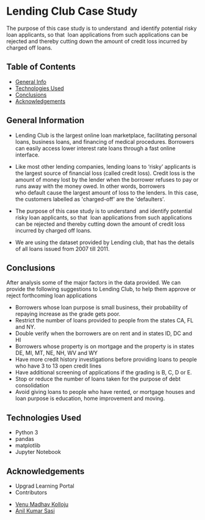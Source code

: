 # Lending Club Case Study
The purpose of this case study is to understand  and identify potential risky loan applicants, so that  loan applications from such applications can be rejected and thereby cutting down the amount of credit loss incurred by charged off loans.

## Table of Contents
* [General Info](#general-information)
* [Technologies Used](#technologies-used)
* [Conclusions](#conclusions)
* [Acknowledgements](#acknowledgements)

## General Information
- Lending Club is the largest online loan marketplace, facilitating personal loans, business loans, and financing of medical procedures. Borrowers can easily access lower interest rate loans through a fast online interface. 

- Like most other lending companies, lending loans to ‘risky’ applicants is the largest source of financial loss (called credit loss). Credit loss is the amount of money lost by the lender when the borrower refuses to pay or runs away with the money owed. In other words, borrowers who default cause the largest amount of loss to the lenders. In this case, the customers labelled as 'charged-off' are the 'defaulters'. 

- The purpose of this case study is to understand  and identify potential risky loan applicants, so that  loan applications from such applications can be rejected and thereby cutting down the amount of credit loss incurred by charged off loans.

- We are using the dataset provided by Lending club, that has the details of all loans issued from 2007 till 2011.

## Conclusions
After analysis some of the major factors in the data provided. We can provide the following suggestions to Lending Club, to help them approve or reject forthcoming loan applications
- Borrowers whose loan purpose is small business, their probability of repaying increase as the grade gets poor.
- Restrict the number of loans provided to people from the states CA, FL and NY.
- Double verify when the borrowers are on rent and in states ID, DC and HI
- Borrowers whose property is on mortgage and the property is in states DE, MI, MT, NE, NH, WV and WY
- Have more credit history investigations before providing loans to people who have 3 to 13 open credit lines
- Have additional screening of applications if the grading is B, C, D or E.
- Stop or reduce the number of loans taken for the purpose of debt consolidation
- Avoid giving loans to people who have rented, or mortgage houses and loan purpose is education, home improvement and moving.

## Technologies Used
- Python 3
- pandas
- matplotlib
- Jupyter Notebook

## Acknowledgements
- Upgrad Learning Portal
- Contributors
* [Venu Madhav Kolloju](https://github.com/VenuMadhavKolloju)
* [Anil Kumar Sasi](https://github.com/aks2169/)

